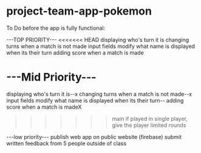 # project-team-app-pokemon
To Do before the app is fully functional:


---TOP PRIORITY---
<<<<<<< HEAD
displaying who's turn it is
changing turns when a match is not made
input fields modify what name is displayed when its their turn
adding score when a match is made

---Mid Priority---
=======
displaying who's turn it is--x
changing turns when a match is not made--x
input fields modify what name is displayed when its their turn--
adding score when a match is madeX
>>>>>>> main
if played in single player, give the player limited rounds


---low priority---
publish web app on public website (firebase)
submit written feedback from 5 people outside of class